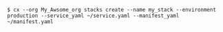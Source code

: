 <!-- usedin: [ _includes/_inlines/Toolbelt/common/stacks] - layout:code post: stacks_examples -->

```
$ cx --org My_Awsome_org stacks create --name my_stack --environment production --service_yaml ~/service.yaml --manifest_yaml ~/manifest.yaml
```
